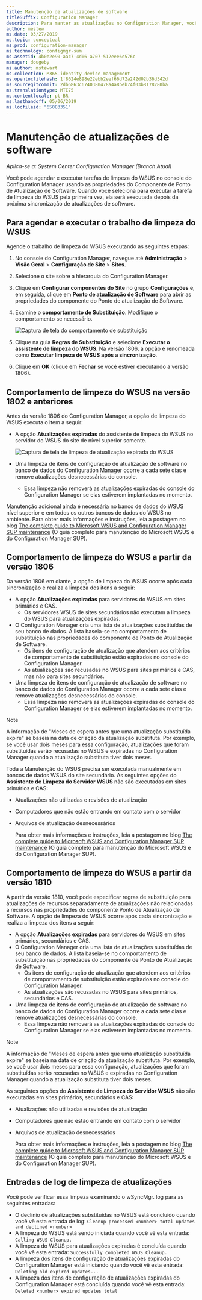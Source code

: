 ```yaml
---
title: Manutenção de atualizações de software
titleSuffix: Configuration Manager
description: Para manter as atualizações no Configuration Manager, você pode agendar a tarefa de limpeza do WSUS ou executá-la manualmente.
author: mestew
ms.date: 03/27/2019
ms.topic: conceptual
ms.prod: configuration-manager
ms.technology: configmgr-sum
ms.assetid: 4b0e2e90-aac7-4d06-a707-512eee6e576c
manager: dougeby
ms.author: mstewart
ms.collection: M365-identity-device-management
ms.openlocfilehash: 1f8624e898e22ebb2eef66d72a242d02b36d342d
ms.sourcegitcommit: 2db6863c6740380478a4a8beb74f03b8178280ba
ms.translationtype: MTE75
ms.contentlocale: pt-BR
ms.lasthandoff: 05/06/2019
ms.locfileid: "65083351"
---
```

# <a name="software-updates-maintenance"></a>Manutenção de atualizações de software

*Aplica-se a: System Center Configuration Manager (Branch Atual)*

Você pode agendar e executar tarefas de limpeza do WSUS no console do Configuration Manager usando as propriedades do Componente de Ponto de Atualização de Software. Quando você seleciona para executar a tarefa de limpeza do WSUS pela primeira vez, ela será executada depois da próxima sincronização de atualizações de software.  

## <a name="to-schedule-and-run-the-wsus-cleanup-job"></a>Para agendar e executar o trabalho de limpeza do WSUS

Agende o trabalho de limpeza do WSUS executando as seguintes etapas:

1. No console do Configuration Manager, navegue até **Administração** > **Visão Geral** > **Configuração de Site** > **Sites**.
2. Selecione o site sobre a hierarquia do Configuration Manager.

3. Clique em **Configurar componentes do Site** no grupo **Configurações** e, em seguida, clique em **Ponto de atualização de Software** para abrir as propriedades do componente do Ponto de atualização de Software.  

4. Examine o **comportamento de Substituição**. Modifique o comportamento se necessário.

   ![Captura de tela do comportamento de substituição](media/sccm-supersedence-behavior.PNG)

5. Clique na guia **Regras de Substituição** e selecione **Executar o assistente de limpeza do WSUS**. Na versão 1806, a opção é renomeada como **Executar limpeza do WSUS após a sincronização**.

6. Clique em **OK** (clique em **Fechar** se você estiver executando a versão 1806).

## <a name="wsus-cleanup-behavior-in-version-1802-and-earlier"></a>Comportamento de limpeza do WSUS na versão 1802 e anteriores

Antes da versão 1806 do Configuration Manager, a opção de limpeza do WSUS executa o item a seguir:

- A opção **Atualizações expiradas** do assistente de limpeza do WSUS no servidor do WSUS do site de nível superior somente.

  ![Captura de tela de limpeza de atualização expirada do WSUS](media/wsus-cleanup-expired.PNG)

- Uma limpeza de itens de configuração de atualização de software no banco de dados do Configuration Manager ocorre a cada sete dias e remove atualizações desnecessárias do console.
  - Essa limpeza não removerá as atualizações expiradas do console do Configuration Manager se elas estiverem implantadas no momento.

Manutenção adicional ainda é necessária no banco de dados do WSUS nível superior e em todos os outros bancos de dados do WSUS no ambiente. Para obter mais informações e instruções, leia a postagem no blog [The complete guide to Microsoft WSUS and Configuration Manager SUP maintenance](https://support.microsoft.com/help/4490644/complete-guide-to-microsoft-wsus-and-configuration-manager-sup-maint/) (O guia completo para manutenção do Microsoft WSUS e do Configuration Manager SUP).

## <a name="wsus-cleanup-behavior-starting-in-version-1806"></a>Comportamento de limpeza do WSUS a partir da versão 1806

Da versão 1806 em diante, a opção de limpeza do WSUS ocorre após cada sincronização e realiza a limpeza dos itens a seguir:
<!--1357898 -->

- A opção **Atualizações expiradas** para servidores do WSUS em sites primários e CAS.
  - Os servidores WSUS de sites secundários não executam a limpeza do WSUS para atualizações expiradas.
- O Configuration Manager cria uma lista de atualizações substituídas de seu banco de dados. A lista baseia-se no comportamento de substituição nas propriedades do componente de Ponto de Atualização de Software.
  - Os itens de configuração de atualização que atendem aos critérios de comportamento de substituição estão expirados no console do Configuration Manager.
  - As atualizações são recusadas no WSUS para sites primários e CAS, mas não para sites secundários.
- Uma limpeza de itens de configuração de atualização de software no banco de dados do Configuration Manager ocorre a cada sete dias e remove atualizações desnecessárias do console.
  - Essa limpeza não removerá as atualizações expiradas do console do Configuration Manager se elas estiverem implantadas no momento.

> [!NOTE]
> A informação de "Meses de espera antes que uma atualização substituída expire" se baseia na data de criação da atualização substituta. Por exemplo, se você usar dois meses para essa configuração, atualizações que foram substituídas serão recusadas no WSUS e expiradas no Configuration Manager quando a atualização substituta tiver dois meses.

Toda a Manutenção do WSUS precisa ser executada manualmente em bancos de dados WSUS do site secundário. As seguintes opções do **Assistente de Limpeza do Servidor WSUS** não são executadas em sites primários e CAS:

- Atualizações não utilizadas e revisões de atualização
- Computadores que não estão entrando em contato com o servidor
- Arquivos de atualização desnecessários

  Para obter mais informações e instruções, leia a postagem no blog [The complete guide to Microsoft WSUS and Configuration Manager SUP maintenance](https://support.microsoft.com/help/4490644/complete-guide-to-microsoft-wsus-and-configuration-manager-sup-maint/) (O guia completo para manutenção do Microsoft WSUS e do Configuration Manager SUP).

## <a name="wsus-cleanup-behavior-starting-in-version-1810"></a>Comportamento de limpeza do WSUS a partir da versão 1810

A partir da versão 1810, você pode especificar regras de substituição para atualizações de recursos separadamente de atualizações não relacionadas a recursos nas propriedades do componente Ponto de Atualização de Software. A opção de limpeza do WSUS ocorre após cada sincronização e realiza a limpeza dos itens a seguir:
<!--2839349,3098809, 2977644-->

- A opção **Atualizações expiradas** para servidores do WSUS em sites primários, secundários e CAS.
- O Configuration Manager cria uma lista de atualizações substituídas de seu banco de dados. A lista baseia-se no comportamento de substituição nas propriedades do componente de Ponto de Atualização de Software.
  - Os itens de configuração de atualização que atendem aos critérios de comportamento de substituição estão expirados no console do Configuration Manager.
  - As atualizações são recusadas no WSUS para sites primários, secundários e CAS.
- Uma limpeza de itens de configuração de atualização de software no banco de dados do Configuration Manager ocorre a cada sete dias e remove atualizações desnecessárias do console.
  - Essa limpeza não removerá as atualizações expiradas do console do Configuration Manager se elas estiverem implantadas no momento.

> [!NOTE]
> A informação de "Meses de espera antes que uma atualização substituída expire" se baseia na data de criação da atualização substituta. Por exemplo, se você usar dois meses para essa configuração, atualizações que foram substituídas serão recusadas no WSUS e expiradas no Configuration Manager quando a atualização substituta tiver dois meses.

As seguintes opções do **Assistente de Limpeza do Servidor WSUS** não são executadas em sites primários, secundários e CAS:

- Atualizações não utilizadas e revisões de atualização
- Computadores que não estão entrando em contato com o servidor
- Arquivos de atualização desnecessários

  Para obter mais informações e instruções, leia a postagem no blog [The complete guide to Microsoft WSUS and Configuration Manager SUP maintenance](https://support.microsoft.com/help/4490644/complete-guide-to-microsoft-wsus-and-configuration-manager-sup-maint/) (O guia completo para manutenção do Microsoft WSUS e do Configuration Manager SUP).

## <a name="updates-cleanup-log-entries"></a>Entradas de log de limpeza de atualizações

Você pode verificar essa limpeza examinando o wSyncMgr. log para as seguintes entradas:

- O declínio de atualizações substituídas no WSUS está concluído quando você vê esta entrada de log: `Cleanup processed <number> total updates and declined <number>`
- A limpeza do WSUS está sendo iniciada quando você vê esta entrada: `Calling WSUS Cleanup.`
- A limpeza do WSUS para atualizações expiradas é concluída quando você vê esta entrada: `Successfully completed WSUS Cleanup.`
- A limpeza dos itens de configuração de atualizações expiradas do Configuration Manager está iniciando quando você vê esta entrada: `Deleting old expired updates...`
- A limpeza dos itens de configuração de atualizações expiradas do Configuration Manager está concluída quando você vê esta entrada: `Deleted <number> expired updates total`

